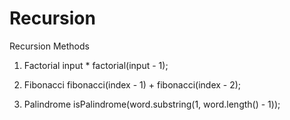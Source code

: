 # Recursion
Recursion Methods

1. Factorial
   input * factorial(input - 1);

2. Fibonacci
   fibonacci(index - 1) + fibonacci(index - 2);

3. Palindrome
   isPalindrome(word.substring(1, word.length() - 1));
